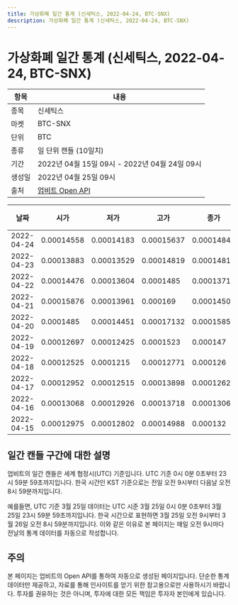```yaml
---
title: 가상화폐 일간 통계 (신세틱스, 2022-04-24, BTC-SNX)
description: 가상화폐 일간 통계 (신세틱스, 2022-04-24, BTC-SNX)
---
```



가상화폐 일간 통계 (신세틱스, 2022-04-24, BTC-SNX)
===

|항목|내용|
|--|--|
|종목|신세틱스|
|마켓|BTC-SNX|
|단위|BTC|
|종류|일 단위 캔들 (10일치)|
|기간|2022년 04월 15일 09시 - 2022년 04월 24일 09시|
|생성일|2022년 04월 25일 09시|
|출처|[업비트 Open API](https://docs.upbit.com)|


|날짜|시가|저가|고가|종가|비고|
|--|--|--|--|--|--|
|2022-04-24|0.00014558|0.00014183|0.00015637|0.00014848|    |
|2022-04-23|0.00013883|0.00013529|0.00014819|0.00014819|    |
|2022-04-22|0.00014476|0.00013604|0.0001485|0.00013715|    |
|2022-04-21|0.00015876|0.00013961|0.000169|0.00014503|    |
|2022-04-20|0.0001485|0.00014451|0.00017132|0.00015855|    |
|2022-04-19|0.00012697|0.00012425|0.0001523|0.000147|    |
|2022-04-18|0.00012525|0.0001215|0.00012771|0.000126|    |
|2022-04-17|0.00012952|0.00012515|0.00013898|0.00012625|    |
|2022-04-16|0.00013068|0.00012926|0.00013718|0.0001306|    |
|2022-04-15|0.00012975|0.00012802|0.00014988|0.000132|    |


일간 캔들 구간에 대한 설명
---


업비트의 일간 캔들은 세계 협정시(UTC) 기준입니다. 
UTC 기준 0시 0분 0초부터 23시 59분 59초까지입니다. 
한국 시간인 KST 기준으로는 전일 오전 9시부터 다음날 오전 8시 59분까지입니다. 


예를들면, UTC 기준 3월 25일 데이터는 UTC 시준 3월 25일 0시 0분 0초부터 3월 25일 23시 59분 59초까지입니다. 
한국 시간으로 표현하면 3월 25일 오전 9시부터 3월 26일 오전 8시 59분까지입니다. 
이와 같은 이유로 본 페이지는 매일 오전 9시마다 전날의 통계 데이터를 자동으로 작성합니다. 


주의
---


본 페이지는 업비트의 Open API를 통하여 자동으로 생성된 페이지입니다. 
단순한 통계 데이터만 제공하고, 자료를 통해 인사이트를 얻기 위한 참고용으로만 사용하시기 바랍니다. 
투자를 권유하는 것은 아니며, 투자에 대한 모든 책임은 투자자 본인에게 있습니다. 
